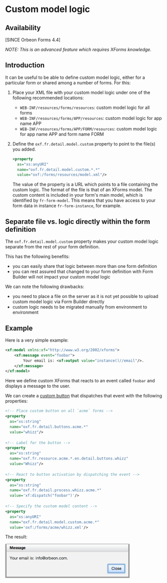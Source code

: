 # Custom model logic

<!-- toc -->

## Availability

[SINCE Orbeon Forms 4.4]

*NOTE: This is an advanced feature which requires XForms knowledge.*

## Introduction

It can be useful to be able to define custom model logic, either for a particular form or shared among a number of forms. For this:

1. Place your XML file with your custom model logic under one of the following recommended locations:
    - `WEB-INF/resources/forms/resources`: custom model logic for all forms
    - `WEB-INF/resources/forms/APP/resources`: custom model logic for app name APP
    - `WEB-INF/resources/forms/APP/FORM/resources`: custom model logic for app name APP and form name FORM
2. Define the `oxf.fr.detail.model.custom` property to point to the file(s) you added.

    ```xml
    <property
      as="xs:anyURI"
      name="oxf.fr.detail.model.custom.*.*"
      value="oxf:/forms/resources/model.xml"/>
    ```

    The value of the property is a URL which points to a file containing the custom logic. The format of the file is that of an XForms model. The custom content is included in your form's main model, which is identified by `fr-form-model`. This means that you have access to your form data in instance `fr-form-instance`, for example.

## Separate file vs. logic directly within the form definition

The `oxf.fr.detail.model.custom` property makes your custom model logic separate from the rest of your form definition.

This has the following benefits:

- you can easily share that logic between more than one form definition
- you can rest assured that changed to your form definition with Form Builder will not impact your custom model logic

We can note the following drawbacks:

- you need to place a file on the server as it is not yet possible to upload custom model logic via Form Builder directly
- custom logic needs to be migrated manually from environment to environment

## Example

Here is a very simple example:

```xml
<xf:model xmlns:xf="http://www.w3.org/2002/xforms">
    <xf:message event="foobar">
        Your email is: <xf:output value="instance()//email"/>.
    </xf:message>
</xf:model>
```

Here we define custom XForms that reacts to an event called `foobar` and displays a message to the user.

We can create a [custom button](../../form-runner/advanced/buttons-and-processes/README.md) that dispatches that event with the following properties:

```xml
<!-- Place custom button on all `acme` forms -->
<property
  as="xs:string"
  name="oxf.fr.detail.buttons.acme.*"
  value="whizz"/>

<!-- Label for the button -->
<property
  as="xs:string"
  name="oxf.fr.resource.acme.*.en.detail.buttons.whizz"
  value="Whizz"/>

<!-- React to button activation by dispatching the event -->
<property
  as="xs:string"
  name="oxf.fr.detail.process.whizz.acme.*"
  value='xf:dispatch("foobar")'/>

<!-- Specify the custom model content -->
<property
  as="xs:anyURI"
  name="oxf.fr.detail.model.custom.acme.*"
  value='oxf:/forms/acme/whizz.xml'/>
```

The result:

![Form Runner message](../images/your-email-is.png)
